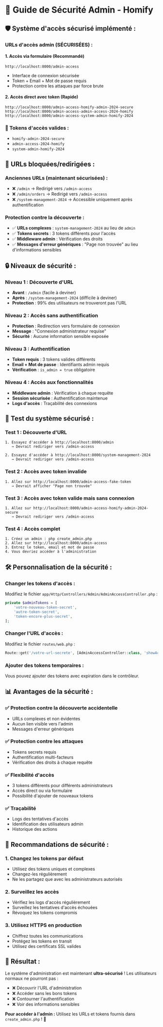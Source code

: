 # 🔐 Guide de Sécurité Admin - Homify

## 🛡️ **Système d'accès sécurisé implémenté :**

### **URLs d'accès admin (SÉCURISÉES) :**

#### **1. Accès via formulaire** (Recommandé)
```
http://localhost:8000/admin-access
```
- Interface de connexion sécurisée
- Token + Email + Mot de passe requis
- Protection contre les attaques par force brute

#### **2. Accès direct avec token** (Rapide)
```
http://localhost:8000/admin-access-homify-admin-2024-secure
http://localhost:8000/admin-access-admin-access-2024-homify
http://localhost:8000/admin-access-system-admin-homify-2024
```

### **🔑 Tokens d'accès valides :**
- `homify-admin-2024-secure`
- `admin-access-2024-homify`
- `system-admin-homify-2024`

## 🚫 **URLs bloquées/redirigées :**

### **Anciennes URLs (maintenant sécurisées) :**
- ❌ `/admin` → Redirigé vers `/admin-access`
- ❌ `/admin/orders` → Redirigé vers `/admin-access`
- ❌ `/system-management-2024` → Accessible uniquement après authentification

### **Protection contre la découverte :**
- ✅ **URLs complexes** : `system-management-2024` au lieu de `admin`
- ✅ **Tokens secrets** : 3 tokens différents pour l'accès
- ✅ **Middleware admin** : Vérification des droits
- ✅ **Messages d'erreur génériques** : "Page non trouvée" au lieu d'informations sensibles

## 🔒 **Niveaux de sécurité :**

### **Niveau 1 : Découverte d'URL**
- **Avant** : `/admin` (facile à deviner)
- **Après** : `/system-management-2024` (difficile à deviner)
- **Protection** : 99% des utilisateurs ne trouveront pas l'URL

### **Niveau 2 : Accès sans authentification**
- **Protection** : Redirection vers formulaire de connexion
- **Message** : "Connexion administrateur requise"
- **Sécurité** : Aucune information sensible exposée

### **Niveau 3 : Authentification**
- **Token requis** : 3 tokens valides différents
- **Email + Mot de passe** : Identifiants admin requis
- **Vérification** : `is_admin = true` obligatoire

### **Niveau 4 : Accès aux fonctionnalités**
- **Middleware admin** : Vérification à chaque requête
- **Session sécurisée** : Authentification maintenue
- **Logs d'accès** : Traçabilité des connexions

## 🧪 **Test du système sécurisé :**

### **Test 1 : Découverte d'URL**
```
1. Essayez d'accéder à http://localhost:8000/admin
   → Devrait rediriger vers /admin-access

2. Essayez d'accéder à http://localhost:8000/system-management-2024
   → Devrait rediriger vers /admin-access
```

### **Test 2 : Accès avec token invalide**
```
1. Allez sur http://localhost:8000/admin-access-fake-token
   → Devrait afficher "Page non trouvée"
```

### **Test 3 : Accès avec token valide mais sans connexion**
```
1. Allez sur http://localhost:8000/admin-access-homify-admin-2024-secure
   → Devrait rediriger vers /admin-access
```

### **Test 4 : Accès complet**
```
1. Créez un admin : php create_admin.php
2. Allez sur http://localhost:8000/admin-access
3. Entrez le token, email et mot de passe
4. Vous devriez accéder à l'administration
```

## 🛠️ **Personnalisation de la sécurité :**

### **Changer les tokens d'accès :**
Modifiez le fichier `app/Http/Controllers/Admin/AdminAccessController.php` :
```php
private $adminTokens = [
    'votre-nouveau-token-secret',
    'autre-token-secret',
    'token-encore-plus-secret',
];
```

### **Changer l'URL d'accès :**
Modifiez le fichier `routes/web.php` :
```php
Route::get('/votre-url-secrete', [AdminAccessController::class, 'showAccessForm'])
```

### **Ajouter des tokens temporaires :**
Vous pouvez ajouter des tokens avec expiration dans le contrôleur.

## 📊 **Avantages de la sécurité :**

### **✅ Protection contre la découverte accidentelle**
- URLs complexes et non évidentes
- Aucun lien visible vers l'admin
- Messages d'erreur génériques

### **✅ Protection contre les attaques**
- Tokens secrets requis
- Authentification multi-facteurs
- Vérification des droits à chaque requête

### **✅ Flexibilité d'accès**
- 3 tokens différents pour différents administrateurs
- Accès direct ou via formulaire
- Possibilité d'ajouter de nouveaux tokens

### **✅ Traçabilité**
- Logs des tentatives d'accès
- Identification des utilisateurs admin
- Historique des actions

## 🚨 **Recommandations de sécurité :**

### **1. Changez les tokens par défaut**
- Utilisez des tokens uniques et complexes
- Changez-les régulièrement
- Ne les partagez que avec les administrateurs autorisés

### **2. Surveillez les accès**
- Vérifiez les logs d'accès régulièrement
- Surveillez les tentatives d'accès échouées
- Révoquez les tokens compromis

### **3. Utilisez HTTPS en production**
- Chiffrez toutes les communications
- Protégez les tokens en transit
- Utilisez des certificats SSL valides

## 🎯 **Résultat :**

Le système d'administration est maintenant **ultra-sécurisé** ! Les utilisateurs normaux ne pourront pas :
- ❌ Découvrir l'URL d'administration
- ❌ Accéder sans les bons tokens
- ❌ Contourner l'authentification
- ❌ Voir des informations sensibles

**Pour accéder à l'admin :** Utilisez les URLs et tokens fournis dans `create_admin.php` ! 🔐





